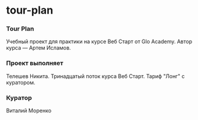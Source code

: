 # tour-plan
### Tour Plan

Учебный проект для практики на курсе Веб Старт от Glo Academy. Автор курса — Артем Исламов.


### Проект выполняет

Телешев Никита. Тринадцатый поток курса Веб Старт. Тариф "Лонг" с куратором.


### Куратор

Виталий Моренко



